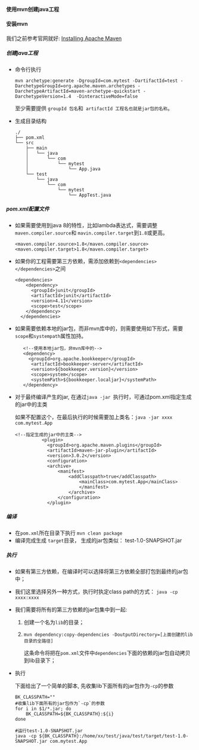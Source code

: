 #### 使用mvn创建java工程

#### 安装mvn

我们之前参考官网就好: [Installing Apache Maven](http://maven.apache.org/install.html)

##### 创建java工程

* 命令行执行

  ```
  mvn archetype:generate -DgroupId=com.mytest -DartifactId=test -DarchetypeGroupId=org.apache.maven.archetypes -DarchetypeArtifactId=maven-archetype-quickstart -DarchetypeVersion=1.4  -DinteractiveMode=false
  ```

  至少需要提供 `groupId 包名`和` artifactId 工程名也就是jar包的名称`。

* 生成目录结构

  ```
  ./
  ├── pom.xml
  └── src
      ├── main
      │   └── java
      │       └── com
      │           └── mytest
      │               └── App.java
      └── test
          └── java
              └── com
                  └── mytest
                      └── AppTest.java
  ```

##### pom.xml配置文件

* 如果需要使用到java 8的特性，比如lambda表达式，需要调整 `maven.compiler.source`和 `mavin.compiler.target`到`1.8`或更高。

  ```
  <maven.compiler.source>1.8</maven.compiler.source>                           <maven.compiler.target>1.8</maven.compiler.target>
  ```

* 如果你的工程需要第三方依赖，需添加依赖到`<dependencies></dependencies>`之间

  ```
  <dependencies>
      <dependency>          
        <groupId>junit</groupId>       
        <artifactId>junit</artifactId>       
        <version>4.11</version>       
        <scope>test</scope>          
      </dependency>            
    </dependencies> 
  ```

* 如果需要依赖本地的jar包，而非mvn库中的，则需要使用如下形式，需要`scope`和`systempath`属性加持。

  ```
     <!--使用本地jar包，非mvn库中的-->
     <dependency>
       <groupId>org.apache.bookkeeper</groupId>
        <artifactId>bookkeeper-server</artifactId>
        <version>${bookkeeper.version}</version>
        <scope>system</scope>
        <systemPath>${bookkeeper.localjar}</systemPath>
     </dependency>   
  ```

* 对于最终编译产生的jar, 在通过`java -jar `执行时，可通过pom.xml指定生成的jar中的主类

  如果不配置这个，在最后执行的时候需要加上类名：`java -jar xxxx com.mytest.App`

  ```
  <!--指定生成的jar中的主类-->
            <plugin>
              <groupId>org.apache.maven.plugins</groupId>
              <artifactId>maven-jar-plugin</artifactId>
              <version>3.0.2</version>
              <configuration>
              <archive>
                  <manifest>
                      <addClasspath>true</addClasspath>
                          <mainClass>com.mytest.App</mainClass>
                          </manifest>
                      </archive>
                  </configuration>
              </plugin>         
  ```

##### 编译

* 在`pom.xml`所在目录下执行 `mvn clean package`
* 编译完成生成 `target`目录， 生成的jar包类似： test-1.0-SNAPSHOT.jar

##### 执行

* 如果有第三方依赖，在编译时可以选择将第三方依赖全部打包到最终的jar包中；

* 我们这里选择另外一种方式，执行时执定class path的方式： `java -cp xxxx:xxxx`

* 我们需要将所有的第三方依赖的jar包集中到一起:

  1. 创建一个名为`lib`的目录；

  2. `mvn dependency:copy-dependencies -DoutputDirectory=[上面创建的lib目录的全路径]`

     这条命令将把在`pom.xml`文件中`dependencies`下面的依赖的jar包自动拷贝到lib目录下；

* 执行

  下面给出了一个简单的脚本, 先收集lib下面所有的jar包作为`-cp`的参数

  ```
  BK_CLASSPATH=""                                                                                                                                         #收集lib下面所有的jar包作为`-cp`的参数 
  for i in $1/*.jar; do
      BK_CLASSPATH=${BK_CLASSPATH}:${i}
  done   
  
  #运行test-1.0-SNAPSHOT.jar
  java -cp ${BK_CLASSPATH}:/home/xx/test/java/test/target/test-1.0-SNAPSHOT.jar com.mytest.App
  ```

  
